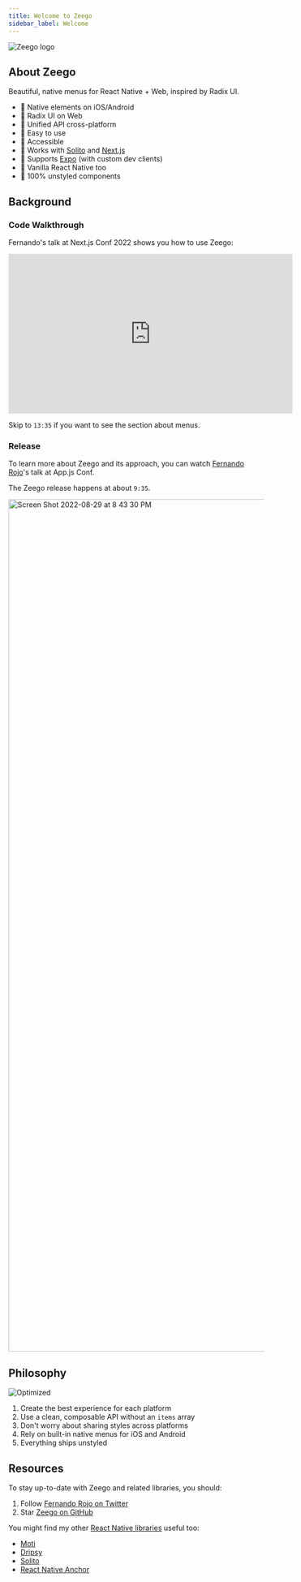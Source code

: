 ```yaml
---
title: Welcome to Zeego
sidebar_label: Welcome
---
```


<img src="/img/og.svg" alt="Zeego logo" />

## About Zeego

Beautiful, native menus for React Native + Web, inspired by Radix UI.

- 🛫 Native elements on iOS/Android
- 🕺 Radix UI on Web
- 🌲 Unified API cross-platform
- 🎸 Easy to use
- 🥳 Accessible
- 🌊 Works with [Solito](/start#solito) and [Next.js](/start#nextjs)
- 🤖 Supports [Expo](/start#expo) (with custom dev clients)
- 🍦 Vanilla React Native too
- 🎨 100% unstyled components

## Background

### Code Walkthrough

Fernando's talk at Next.js Conf 2022 shows you how to use Zeego:

  <iframe width="560" height="315" src="https://www.youtube.com/embed/H1gSWXA3qfw?start=815" title="YouTube video player" frameborder="0" allow="accelerometer; autoplay; clipboard-write; encrypted-media; gyroscope; picture-in-picture; web-share" allowfullscreen></iframe>

Skip to `13:35` if you want to see the section about menus.

### Release

To learn more about Zeego and its approach, you can watch [Fernando Rojo](https://twitter.com/FernandoTheRojo)'s talk at App.js Conf.

The Zeego release happens at about `9:35`.

<a href="https://www.youtube.com/watch?v=0FfvIuSouTU" target="_blank">
<img width="1681" alt="Screen Shot 2022-08-29 at 8 43 30 PM" src="https://user-images.githubusercontent.com/13172299/187323254-77b33470-92c8-439a-a22b-fef7b99e93da.png" />
</a>

## Philosophy

![Optimized](/img/Philosophy.png)

1. Create the best experience for each platform
2. Use a clean, composable API without an `items` array
3. Don't worry about sharing styles across platforms
4. Rely on built-in native menus for iOS and Android
5. Everything ships unstyled

## Resources

To stay up-to-date with Zeego and related libraries, you should:

1. Follow [Fernando Rojo on Twitter](https://twitter.com/fernandotherojo)
2. Star [Zeego on GitHub](https://github.com/nandorojo/zeego)

You might find my other [React Native libraries](https://github.com/nandorojo) useful too:

- [Moti](https://github.com/nandorojo/moti)
- [Dripsy](https://github.com/nandorojo/dripsy)
- [Solito](https://github.com/nandorojo/solito)
- [React Native Anchor](https://github.com/nandorojo/react-native-anchors)
